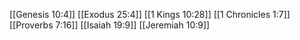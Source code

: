 [[Genesis 10:4]]
[[Exodus 25:4]]
[[1 Kings 10:28]]
[[1 Chronicles 1:7]]
[[Proverbs 7:16]]
[[Isaiah 19:9]]
[[Jeremiah 10:9]]
